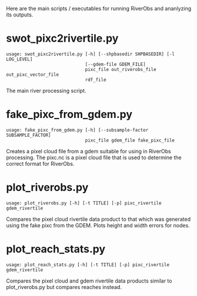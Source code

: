 Here are the main scripts / executables for running RiverObs and ananlyzing its outputs.


# swot_pixc2rivertile.py
```
usage: swot_pixc2rivertile.py [-h] [--shpbasedir SHPBASEDIR] [-l LOG_LEVEL]
                              [--gdem-file GDEM_FILE]
                              pixc_file out_riverobs_file out_pixc_vector_file
                              rdf_file
```
The main river processing script.

# fake_pixc_from_gdem.py
```
usage: fake_pixc_from_gdem.py [-h] [--subsample-factor SUBSAMPLE_FACTOR]
                              pixc_file gdem_file fake_pixc_file
```
Creates a pixel cloud file from a gdem suitable for using in RiverObs processing.  The pixc.nc is a pixel cloud file that is used to determine the correct format for RiverObs.  

# plot_riverobs.py
```
usage: plot_riverobs.py [-h] [-t TITLE] [-p] pixc_rivertile gdem_rivertile
```
Compares the pixel cloud rivertile data product to that which was generated using the fake pixc from the GDEM.  Plots height and width errors for nodes.

# plot_reach_stats.py
```
usage: plot_reach_stats.py [-h] [-t TITLE] [-p] pixc_rivertile gdem_rivertile
```
Compares the pixel cloud and gdem rivertile data products similar to plot_riverobs.py but compares reaches instead.
